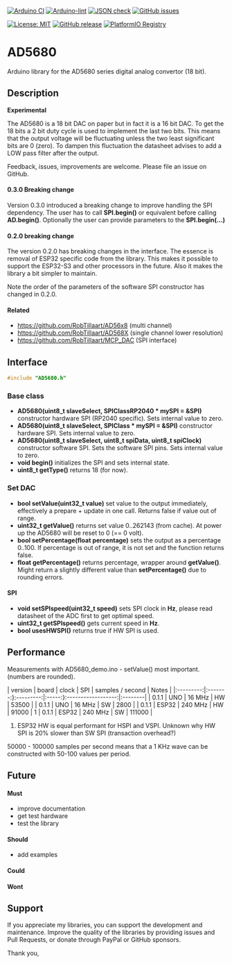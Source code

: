 
[![Arduino CI](https://github.com/RobTillaart/AD5680/workflows/Arduino%20CI/badge.svg)](https://github.com/marketplace/actions/arduino_ci)
[![Arduino-lint](https://github.com/RobTillaart/AD5680/actions/workflows/arduino-lint.yml/badge.svg)](https://github.com/RobTillaart/AD5680/actions/workflows/arduino-lint.yml)
[![JSON check](https://github.com/RobTillaart/AD5680/actions/workflows/jsoncheck.yml/badge.svg)](https://github.com/RobTillaart/AD5680/actions/workflows/jsoncheck.yml)
[![GitHub issues](https://img.shields.io/github/issues/RobTillaart/AD5680.svg)](https://github.com/RobTillaart/AD5680/issues)

[![License: MIT](https://img.shields.io/badge/license-MIT-green.svg)](https://github.com/RobTillaart/AD5680/blob/master/LICENSE)
[![GitHub release](https://img.shields.io/github/release/RobTillaart/AD5680.svg?maxAge=3600)](https://github.com/RobTillaart/AD5680/releases)
[![PlatformIO Registry](https://badges.registry.platformio.org/packages/robtillaart/library/AD5680.svg)](https://registry.platformio.org/libraries/robtillaart/AD5680)


# AD5680

Arduino library for the AD5680 series digital analog convertor (18 bit).


## Description

**Experimental**

The AD5680 is a 18 bit DAC on paper but in fact it is a 16 bit DAC.
To get the 18 bits a 2 bit duty cycle is used to implement the last two bits.
This means that the output voltage will be fluctuating unless the two
least significant bits are 0 (zero). To dampen this fluctuation the datasheet
advises to add a LOW pass filter after the output.

Feedback, issues, improvements are welcome. 
Please file an issue on GitHub.


#### 0.3.0 Breaking change

Version 0.3.0 introduced a breaking change to improve handling the SPI dependency.
The user has to call **SPI.begin()** or equivalent before calling **AD.begin()**.
Optionally the user can provide parameters to the **SPI.begin(...)**


#### 0.2.0 breaking change

The version 0.2.0 has breaking changes in the interface. 
The essence is removal of ESP32 specific code from the library. 
This makes it possible to support the ESP32-S3 and other processors in the future. 
Also it makes the library a bit simpler to maintain.

Note the order of the parameters of the software SPI constructor has changed in 0.2.0.


#### Related

- https://github.com/RobTillaart/AD56x8 (multi channel)
- https://github.com/RobTillaart/AD568X (single channel lower resolution)
- https://github.com/RobTillaart/MCP_DAC (SPI interface)


## Interface

```cpp
#include "AD5680.h"
```

### Base class

- **AD5680(uint8_t slaveSelect, SPIClassRP2040 \* mySPI = &SPI)** constructor hardware SPI (RP2040 specific). 
Sets internal value to zero.
- **AD5680(uint8_t slaveSelect, SPIClass \* mySPI = &SPI)** constructor hardware SPI. 
Sets internal value to zero.
- **AD5680(uint8_t slaveSelect, uint8_t spiData, uint8_t spiClock)** constructor software SPI.
Sets the software SPI pins.
Sets internal value to zero.
- **void begin()** initializes the SPI and sets internal state.
- **uint8_t getType()** returns 18 (for now).


### Set DAC

- **bool setValue(uint32_t value)** set value to the output immediately, 
effectively a prepare + update in one call.
Returns false if value out of range.
- **uint32_t getValue()** returns set value 0..262143 (from cache).
At power up the AD5680 will be reset to 0 (== 0 volt).
- **bool setPercentage(float percentage)** sets the output as a percentage 0..100.
If percentage is out of range, it is not set and the function returns false.
- **float getPercentage()** returns percentage, wrapper around **getValue()**.
Might return a slightly different value than **setPercentage()** due to 
rounding errors.


#### SPI 

- **void setSPIspeed(uint32_t speed)** sets SPI clock in **Hz**,
please read datasheet of the ADC first to get optimal speed.
- **uint32_t getSPIspeed()** gets current speed in **Hz**.
- **bool usesHWSPI()** returns true if HW SPI is used.


## Performance

Measurements with AD5680_demo.ino - setValue() most important.
(numbers are rounded).

|  version  |  board  |  clock    |  SPI  |  samples / second  |  Notes  |
|:---------:|:-------:}:---------:|:-----:}:------------------:|:--------|
|   0.1.1   |  UNO    |   16 MHz  |  HW   |    53500           |
|   0.1.1   |  UNO    |   16 MHz  |  SW   |     2800           |
|   0.1.1   |  ESP32  |  240 MHz  |  HW   |    91000           |  1
|   0.1.1   |  ESP32  |  240 MHz  |  SW   |   111000           |


1. ESP32 HW is equal performant for HSPI and VSPI. 
   Unknown why HW SPI is 20% slower than SW SPI (transaction overhead?)

50000 - 100000 samples per second means that a 1 KHz wave can be 
constructed with 50-100 values per period.


## Future

#### Must

- improve documentation
- get test hardware
- test the library

#### Should

- add examples

#### Could


#### Wont


## Support

If you appreciate my libraries, you can support the development and maintenance.
Improve the quality of the libraries by providing issues and Pull Requests, or
donate through PayPal or GitHub sponsors.

Thank you,

